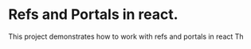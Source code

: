 # Refs and Portals in react.

This project demonstrates how to work with refs and portals in react
Th